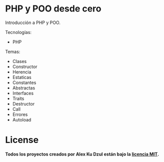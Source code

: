 # PHP y POO desde cero
Introducción a PHP y POO.

Tecnologías:
- PHP

Temas:
- Clases
- Constructor
- Herencia
- Estaticas
- Constantes
- Abstractas
- Interfaces
- Traits
- Destructor
- Call
- Errores
- Autoload

# License

#### Todos los proyectos creados por Alex Ku Dzul están bajo la [licencia MIT](https://opensource.org/licenses/MIT).
